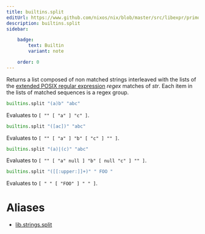 ```yaml
---
title: builtins.split
editUrl: https://www.github.com/nixos/nix/blob/master/src/libexpr/primops.cc
description: builtins.split
sidebar:

    badge:
        text: Builtin
        variant: note

    order: 0
---
```


Returns a list composed of non matched strings interleaved with the
lists of the [extended POSIX regular
expression](http://pubs.opengroup.org/onlinepubs/9699919799/basedefs/V1_chap09.html#tag_09_04)
*regex* matches of *str*. Each item in the lists of matched
sequences is a regex group.

```nix
builtins.split "(a)b" "abc"
```

Evaluates to `[ "" [ "a" ] "c" ]`.

```nix
builtins.split "([ac])" "abc"
```

Evaluates to `[ "" [ "a" ] "b" [ "c" ] "" ]`.

```nix
builtins.split "(a)|(c)" "abc"
```

Evaluates to `[ "" [ "a" null ] "b" [ null "c" ] "" ]`.

```nix
builtins.split "([[:upper:]]+)" " FOO "
```

Evaluates to `[ " " [ "FOO" ] " " ]`.


# Aliases

- [lib.strings.split](/nix-doc-comments/reference/lib/strings/lib-strings-split)


